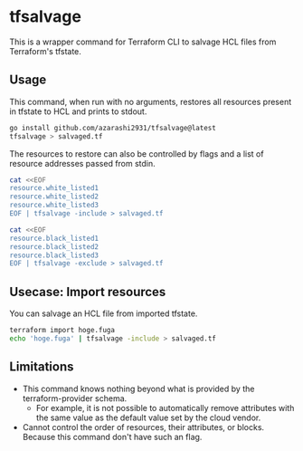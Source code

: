 # tfsalvage
This is a wrapper command for Terraform CLI to salvage HCL files from Terraform's tfstate.

## Usage

This command, when run with no arguments, restores all resources present in tfstate to HCL and prints to stdout.

```bash
go install github.com/azarashi2931/tfsalvage@latest
tfsalvage > salvaged.tf
```

The resources to restore can also be controlled by flags and a list of resource addresses passed from stdin.

```bash
cat <<EOF
resource.white_listed1
resource.white_listed2
resource.white_listed3
EOF | tfsalvage -include > salvaged.tf
```

```bash
cat <<EOF
resource.black_listed1
resource.black_listed2
resource.black_listed3
EOF | tfsalvage -exclude > salvaged.tf
```

## Usecase: Import resources

You can salvage an HCL file from imported tfstate.

```bash
terraform import hoge.fuga
echo 'hoge.fuga' | tfsalvage -include > salvaged.tf
```

## Limitations

- This command knows nothing beyond what is provided by the terraform-provider schema.
  - For example, it is not possible to automatically remove attributes with the same value as the default value set by the cloud vendor.
- Cannot control the order of resources, their attributes, or blocks. Because this command don't have such an flag.
